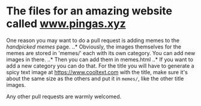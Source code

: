 # The files for an amazing website called **www.pingas.xyz**

One reason you may want to do a pull request is adding memes to the *handpicked memes* page.
..* Obviously, the images themselves for the memes are stored in 'memes/' each with its own category. You can add new images in there.
..* Then you can add them in memes.html
..* If you want to add a new category you can do that. For the title you will have to generate a spicy text image at <https://www.cooltext.com> with the title, make sure it's about the same size as the others and put it in `memes/`, like the other title images.

Any other pull requests are warmly welcomed.
